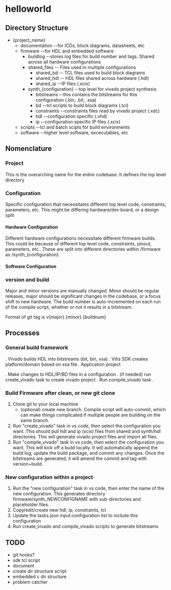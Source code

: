 # helloworld

## Directory Structure
- {project_name}
    - documentation --for ICDs, block diagrams, datasheets, etc
    - firmware --for HDL and embedded software
        - buildlog --stores log files for build number and tags. Shared across all hardware configurations
        - shared_files -- Files used in multiple configurations
            - shared_bd -- TCL files used to build block diagrams
            - shared_hdl -- HDL files shared across hardware (.hdl)
            - shared_ip --IP files (.xcix)
        - synth_{configuration} --top level for vivado project synthesis
            - bitstreams --this contains the bitstreams for this configuration (.bin, .bit, .xsa)
            - bd --tcl scripts to build block diagrams (.tcl)
            - constraints --constraints files read by vivado project (.xdc)
            - hdl --configuration specific (.vhd)
            - ip --configuration specific IP files (.xcix)
    - scripts --tcl and batch scipts for build environments
    - software --higher level software, excecutables, etc

## Nomenclature
### Project
This is the overarching name for the entire codebase. It defines the top level directory
### Configuration
Specific configuration that necessitates different top level code, constraints, parameters, etc. This might be differing hardware/dev board, or a design split

#### Hardware Configuration
Different hardware configurations necessitate different firmware builds. This could be because of different top level code, constraints, pinout, parameters, etc.. These are split into different directories within /firmware as /synth_{configuration}.

#### Software Configuration

### version and build
Major and minor versions are manually changed. Minor should be regular releases, major should be significant changes in the codebase, or a focus shift to new hardware. The build number is auto-incremented on each run of the compile script, whether or not it results in a bitstream.

Format of git tag is v{major}.{minor}.{buildnum}

## Processes

### General build framework
. Vivado builds HDL into bitstreams (bit, bin, xsa)
. Vitis SDK creates platform/domain based on xsa file
. Application project


. Make changes to HDL/IP/BD files in a configuration
. (if needed) run create_vivado task to create vivado project
. Run compile_vivado task
. 

### Build Firmware after clean, or new git clone
1. Clone git to your local machine
    - (optional) create new branch. Compile script will auto-commit, which can make things complicated if multiple people are building on the same branch.
2. Run "create_vivado" task in vs code, then select the configuration you want. This should pull hdl and ip (xcix) files from shared and synth/hdl directories. This will generate vivado project files and import all files.
3. Run "compile_vivado" task in vs code, then select the configuration you want. This will kick off a build locally. It will automatically append the build log, update the build package, and commit any changes. Once the bitstreams are generated, it will amend the commit and tag with version+build.

### New configuration within a project
1. Run the "new configuration" task in vs code, then enter the name of the new configuration. This generates directory firmware/synth_NEWCONFIGNAME with sub-directories and placeholder files. 
2. Copy/edit/create new hdl, ip, constraints, tcl
3. Update the tasks.json input:configuration list to include this configuration
4. Run create_vivado and compile_vivado scripts to generate bitstreams

## TODO
- git hooks?
- sdk tcl script
- document
- create dir structure script
- embedded c dir structure
- problem catcher